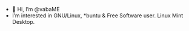 - 👋 Hi, I’m @vabaME
- I’m interested in GNU/Linux, *buntu & Free Software user. Linux Mint Desktop.

<!---
vabaME/vabaME is a ✨ special ✨ repository because its `README.md` (this file) appears on your GitHub profile.
You can click the Preview link to take a look at your changes.
--->
